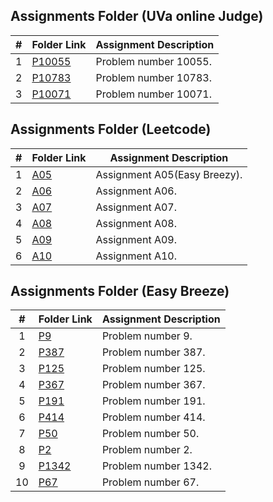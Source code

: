 ##  Assignments Folder (UVa online Judge)

|   #   | Folder Link | Assignment Description |
| :---: | ----------- | ---------------------- |
|  1    | [P10055](https://github.com/Sudhir0228/4883-Programming_Techniques_Ray/tree/main/Assignments/P10055)| Problem number 10055. |
|  2    | [P10783](https://github.com/Sudhir0228/4883-Programming_Techniques_Ray/tree/main/Assignments/P10783)| Problem number 10783. |
|  3    | [P10071](https://github.com/Sudhir0228/4883-Programming_Techniques_Ray/tree/main/Assignments/P10071)| Problem number 10071. |

##  Assignments Folder (Leetcode)

|   #   | Folder Link | Assignment Description |
| :---: | ----------- | ---------------------- |
|  1    | [A05](https://github.com/Sudhir0228/4883-Programming_Techniques_Ray/tree/main/Assignments/Leetcode/A05)| Assignment A05(Easy Breezy). |
|  2    | [A06](https://github.com/Sudhir0228/4883-Programming_Techniques_Ray/tree/main/Assignments/Leetcode/A06)| Assignment A06. |
|  3    | [A07](https://github.com/Sudhir0228/4883-Programming_Techniques_Ray/tree/main/Assignments/Leetcode/A07)| Assignment A07. |
|  4    | [A08](https://github.com/Sudhir0228/4883-Programming_Techniques_Ray/tree/main/Assignments/Leetcode/A08)| Assignment A08. |
|  5    | [A09](https://github.com/Sudhir0228/4883-Programming_Techniques_Ray/tree/main/Assignments/Leetcode/A09)| Assignment A09. |
|  6    | [A10](https://github.com/Sudhir0228/4883-Programming_Techniques_Ray/tree/main/Assignments/Leetcode/A10)| Assignment A10. |

##  Assignments Folder (Easy Breeze)

|   #   | Folder Link | Assignment Description |
| :---: | ----------- | ---------------------- |
|  1    | [P9](https://github.com/Sudhir0228/4883-Programming_Techniques_Ray/tree/main/Assignments/Leetcode/A05/P9)| Problem number 9. |
|  2    | [P387](https://github.com/Sudhir0228/4883-Programming_Techniques_Ray/tree/main/Assignments/Leetcode/A05/P387)| Problem number 387. |
|  3    | [P125](https://github.com/Sudhir0228/4883-Programming_Techniques_Ray/tree/main/Assignments/Leetcode/A05/P125)| Problem number 125. |
|  4    | [P367](https://github.com/Sudhir0228/4883-Programming_Techniques_Ray/tree/main/Assignments/Leetcode/A05/P367)| Problem number 367. |
|  5    | [P191](https://github.com/Sudhir0228/4883-Programming_Techniques_Ray/tree/main/Assignments/Leetcode/A05/P191)| Problem number 191. |
|  6    | [P414](https://github.com/Sudhir0228/4883-Programming_Techniques_Ray/tree/main/Assignments/Leetcode/A05/P414)| Problem number 414. |
|  7    | [P50](https://github.com/Sudhir0228/4883-Programming_Techniques_Ray/tree/main/Assignments/Leetcode/A05/P50)| Problem number 50. |
|  8    | [P2](https://github.com/Sudhir0228/4883-Programming_Techniques_Ray/tree/main/Assignments/Leetcode/A05/P2)| Problem number 2. |
|  9    | [P1342](https://github.com/Sudhir0228/4883-Programming_Techniques_Ray/tree/main/Assignments/Leetcode/A05/P1342)| Problem number 1342. |
|  10    | [P67](https://github.com/Sudhir0228/4883-Programming_Techniques_Ray/tree/main/Assignments/Leetcode/A05/P67)| Problem number 67. |



